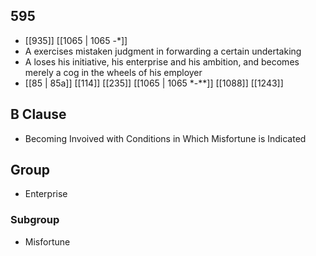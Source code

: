 ## 595
- [[935]] [[1065 | 1065 -*]] 
- A exercises mistaken judgment in forwarding a certain undertaking
- A loses his initiative, his enterprise and his ambition, and becomes merely a cog in the wheels of his employer
- [[85 | 85a]] [[114]] [[235]] [[1065 | 1065 *-**]] [[1088]] [[1243]] 

## B Clause
- Becoming Invoived with Conditions in Which Misfortune is Indicated

## Group
- Enterprise

### Subgroup
- Misfortune

